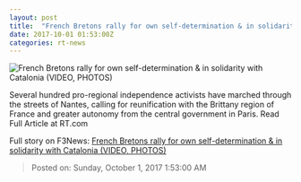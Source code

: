 ```yaml
---
layout: post
title:  "French Bretons rally for own self-determination & in solidarity with Catalonia (VIDEO, PHOTOS)"
date: 2017-10-01 01:53:00Z
categories: rt-news
---
```


![French Bretons rally for own self-determination & in solidarity with Catalonia (VIDEO, PHOTOS)](https://img.rt.com/files/2017.10/article/59d03390fc7e93835a8b4567.jpg)

Several hundred pro-regional independence activists have marched through the streets of Nantes, calling for reunification with the Brittany region of France and greater autonomy from the central government in Paris. Read Full Article at RT.com


Full story on F3News: [French Bretons rally for own self-determination & in solidarity with Catalonia (VIDEO, PHOTOS)](http://www.f3nws.com/n/TQdp4C)

> Posted on: Sunday, October 1, 2017 1:53:00 AM
